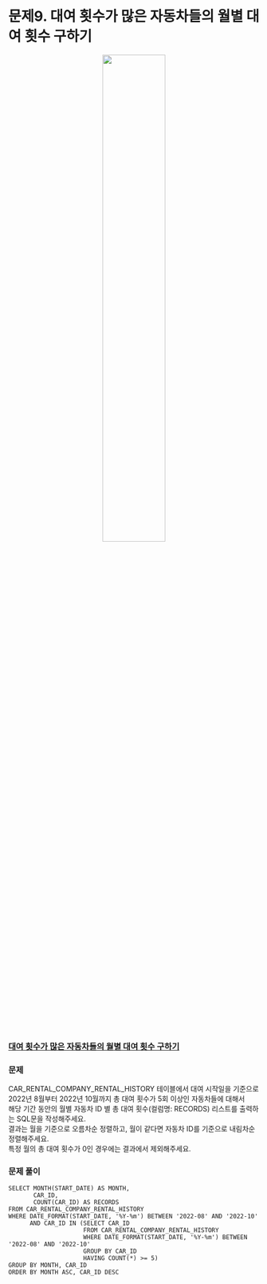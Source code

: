# 문제9. 대여 횟수가 많은 자동차들의 월별 대여 횟수 구하기
<center><img src="https://user-images.githubusercontent.com/77037338/210046724-5f984c66-80c3-4c70-9fdc-32371e86c30c.png" width="50%" height="50%"></center>

### [대여 횟수가 많은 자동차들의 월별 대여 횟수 구하기](https://school.programmers.co.kr/learn/courses/30/lessons/151139)

### 문제
CAR_RENTAL_COMPANY_RENTAL_HISTORY 테이블에서 대여 시작일을 기준으로 2022년 8월부터 2022년 10월까지 총 대여 횟수가 5회 이상인 자동차들에 대해서<br>
해당 기간 동안의 월별 자동차 ID 별 총 대여 횟수(컬럼명: RECORDS) 리스트를 출력하는 SQL문을 작성해주세요. <br>
결과는 월을 기준으로 오름차순 정렬하고, 월이 같다면 자동차 ID를 기준으로 내림차순 정렬해주세요. <br>
특정 월의 총 대여 횟수가 0인 경우에는 결과에서 제외해주세요.<br>

### 문제 풀이

```Mysql
SELECT MONTH(START_DATE) AS MONTH, 
       CAR_ID, 
       COUNT(CAR_ID) AS RECORDS
FROM CAR_RENTAL_COMPANY_RENTAL_HISTORY
WHERE DATE_FORMAT(START_DATE, '%Y-%m') BETWEEN '2022-08' AND '2022-10'
      AND CAR_ID IN (SELECT CAR_ID
                     FROM CAR_RENTAL_COMPANY_RENTAL_HISTORY 
                     WHERE DATE_FORMAT(START_DATE, '%Y-%m') BETWEEN '2022-08' AND '2022-10'
                     GROUP BY CAR_ID
                     HAVING COUNT(*) >= 5)
GROUP BY MONTH, CAR_ID
ORDER BY MONTH ASC, CAR_ID DESC
```
